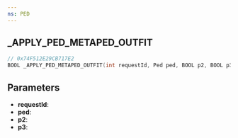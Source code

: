 ```yaml
---
ns: PED
---
```

## _APPLY_PED_METAPED_OUTFIT

```c
// 0x74F512E29CB717E2
BOOL _APPLY_PED_METAPED_OUTFIT(int requestId, Ped ped, BOOL p2, BOOL p3);
```

## Parameters
* **requestId**:
* **ped**:
* **p2**:
* **p3**:
